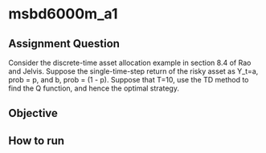 # msbd6000m_a1

## Assignment Question

Consider the discrete-time asset allocation example in section 8.4 of Rao and Jelvis.  Suppose the single-time-step return of the risky asset as Y_t=a, prob = p, and b, prob = (1 - p). Suppose that T=10, use the TD method to find the Q function, and hence the optimal strategy.

## Objective

## How to run
